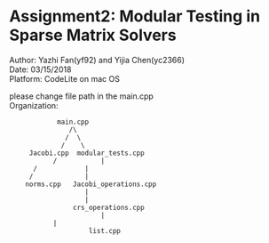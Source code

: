 # Assignment2: Modular Testing in Sparse Matrix Solvers <br />
Author: Yazhi Fan(yf92) and Yijia Chen(yc2366) <br />
Date: 03/15/2018 <br />
Platform: CodeLite on mac OS <br />

please change file path in the main.cpp <br />
Organization: <br />

                main.cpp
                   /\
                  /  \
                 /    \
         Jacobi.cpp  modular_tests.cpp
               /           |
	      /            |
	     /             |
        norms.cpp   Jacobi_operations.cpp
                  	   |
	                   |
                    crs_operations.cpp
                           |
			   |
                        list.cpp

